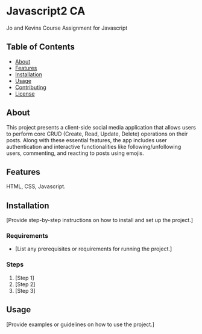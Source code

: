 # Javascript2 CA
 
Jo and Kevins Course Assignment for Javascript
 
## Table of Contents
 
- [About](#about)
- [Features](#features)
- [Installation](#installation)
- [Usage](#usage)
- [Contributing](#contributing)
- [License](#license)
 
## About
 
This project presents a client-side social media application that allows users to perform core CRUD (Create, Read, Update, Delete) operations on their posts. Along with these essential features, the app includes user authentication and interactive functionalities like following/unfollowing users, commenting, and reacting to posts using emojis.
 
## Features
 
HTML, CSS, Javascript.
 
## Installation
 
[Provide step-by-step instructions on how to install and set up the project.]
 
### Requirements
 
- [List any prerequisites or requirements for running the project.]
 
### Steps
 
1. [Step 1]
2. [Step 2]
3. [Step 3]
 
## Usage
 
[Provide examples or guidelines on how to use the project.]
 
